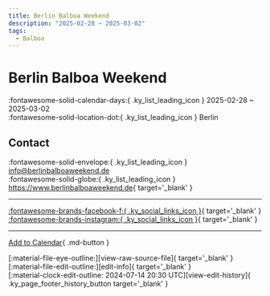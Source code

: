 ```yaml
---
title: Berlin Balboa Weekend
description: "2025-02-28 ~ 2025-03-02"
tags:
  - Balboa
---
```


# Berlin Balboa Weekend 

:fontawesome-solid-calendar-days:{ .ky_list_leading_icon } 2025-02-28 ~ 2025-03-02  
:fontawesome-solid-location-dot:{ .ky_list_leading_icon } Berlin  

## Contact

:fontawesome-solid-envelope:{ .ky_list_leading_icon } <info@berlinbalboaweekend.de>  
:fontawesome-solid-globe:{ .ky_list_leading_icon } <https://www.berlinbalboaweekend.de>{ target='_blank' }  

---

 [:fontawesome-brands-facebook-f:{ .ky_social_links_icon }](https://www.facebook.com/berlinbalboaweekend){ target='_blank' } [:fontawesome-brands-instagram:{ .ky_social_links_icon }](https://instagram.com/berlinbalboaweekend){ target='_blank' }

---

[Add to Calendar](https://swing.news/ics/en/2025/de/berlin-balboa-weekend-2025.ics){ .md-button }

<div class="ky_page_footer" markdown>
<div class="ky_page_footer_trailing" markdown="span">
[:material-file-eye-outline:][view-raw-source-file]{ target='_blank' }
[:material-file-edit-outline:][edit-info]{ target='_blank' }
</div>
<div class="ky_page_footer_leading" markdown="span">
[:material-clock-edit-outline: 2024-07-14 20:30 UTC][view-edit-history]{ .ky_page_footer_history_button target='_blank' }
</div>
</div>

[view-raw-source-file]: https://github.com/swingdance/events/blob/main/2025/de/berlin-balboa-weekend-2025.json "View Raw Source File"
[edit-info]: https://github.com/swingdance/events/issues/new?assignees=&labels=update+event&projects=&template=03-update_entity.yml&title=%5B2025%2Fde%5D%20Berlin%20Balboa%20Weekend&region=de&year=2025&id=berlin-balboa-weekend-2025&name=Berlin%20Balboa%20Weekend&org_id= "Edit Info"

[view-edit-history]: https://github.com/swingdance/events/commits/main/2025/de/berlin-balboa-weekend-2025.json "View Edit History"
